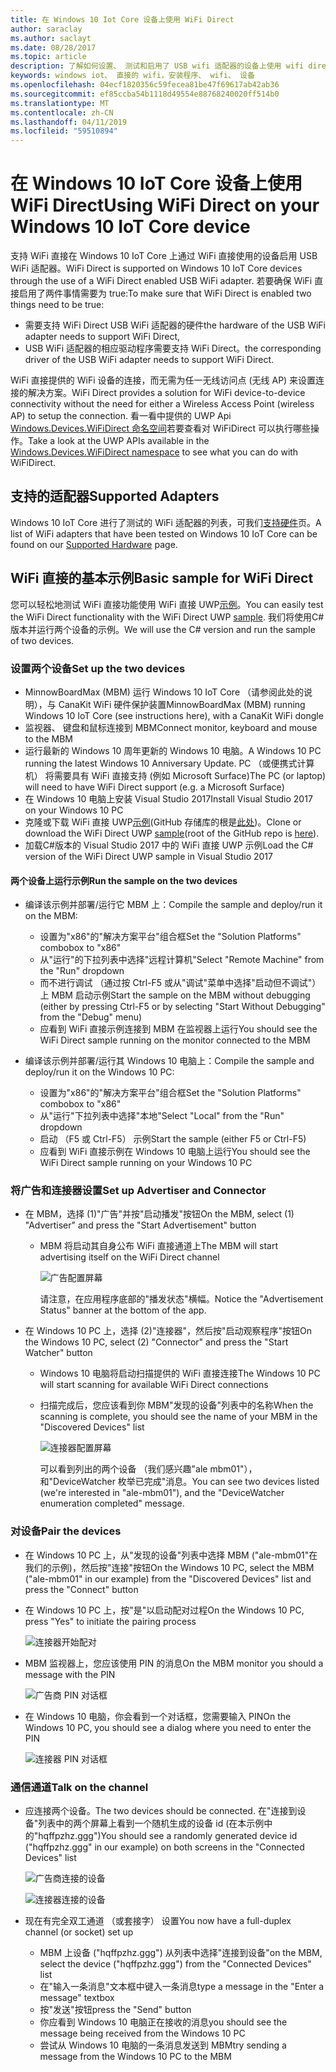 ```yaml
---
title: 在 Windows 10 Iot Core 设备上使用 WiFi Direct
author: saraclay
ms.author: saclayt
ms.date: 08/28/2017
ms.topic: article
description: 了解如何设置、 测试和启用了 USB wifi 适配器的设备上使用 wifi direct。
keywords: windows iot、 直接的 wifi，安装程序、 wifi、 设备
ms.openlocfilehash: 04ecf1820356c59fecea81be47f69617ab42ab36
ms.sourcegitcommit: ef85ccba54b1118d49554e88768240020ff514b0
ms.translationtype: MT
ms.contentlocale: zh-CN
ms.lasthandoff: 04/11/2019
ms.locfileid: "59510894"
---
```

# <a name="using-wifi-direct-on-your-windows-10-iot-core-device"></a><span data-ttu-id="076e4-104">在 Windows 10 IoT Core 设备上使用 WiFi Direct</span><span class="sxs-lookup"><span data-stu-id="076e4-104">Using WiFi Direct on your Windows 10 IoT Core device</span></span>

<span data-ttu-id="076e4-105">支持 WiFi 直接在 Windows 10 IoT Core 上通过 WiFi 直接使用的设备启用 USB WiFi 适配器。</span><span class="sxs-lookup"><span data-stu-id="076e4-105">WiFi Direct is supported on Windows 10 IoT Core devices through the use of a WiFi Direct enabled USB WiFi adapter.</span></span> <span data-ttu-id="076e4-106">若要确保 WiFi 直接启用了两件事情需要为 true:</span><span class="sxs-lookup"><span data-stu-id="076e4-106">To make sure that WiFi Direct is enabled two things need to be true:</span></span>
* <span data-ttu-id="076e4-107">需要支持 WiFi Direct USB WiFi 适配器的硬件</span><span class="sxs-lookup"><span data-stu-id="076e4-107">the hardware of the USB WiFi adapter needs to support WiFi Direct,</span></span>
* <span data-ttu-id="076e4-108">USB WiFi 适配器的相应驱动程序需要支持 WiFi Direct。</span><span class="sxs-lookup"><span data-stu-id="076e4-108">the corresponding driver of the USB WiFi adapter needs to support WiFi Direct.</span></span> 

<span data-ttu-id="076e4-109">WiFi 直接提供的 WiFi 设备的连接，而无需为任一无线访问点 (无线 AP) 来设置连接的解决方案。</span><span class="sxs-lookup"><span data-stu-id="076e4-109">WiFi Direct provides a solution for WiFi device-to-device connectivity without the need for either a Wireless Access Point (wireless AP) to setup the connection.</span></span> <span data-ttu-id="076e4-110">看一看中提供的 UWP Api [Windows.Devices.WiFiDirect 命名空间](https://msdn.microsoft.com/library/windows/apps/windows.devices.wifidirect.aspx)若要查看对 WiFiDirect 可以执行哪些操作。</span><span class="sxs-lookup"><span data-stu-id="076e4-110">Take a look at the UWP APIs available in the [Windows.Devices.WiFiDirect namespace](https://msdn.microsoft.com/library/windows/apps/windows.devices.wifidirect.aspx) to see what you can do with WiFiDirect.</span></span>

## <a name="supported-adapters"></a><span data-ttu-id="076e4-111">支持的适配器</span><span class="sxs-lookup"><span data-stu-id="076e4-111">Supported Adapters</span></span>

<span data-ttu-id="076e4-112">Windows 10 IoT Core 进行了测试的 WiFi 适配器的列表，可我们[支持硬件](../learn-about-hardware/HardwareCompatList.md)页。</span><span class="sxs-lookup"><span data-stu-id="076e4-112">A list of WiFi adapters that have been tested on Windows 10 IoT Core can be found on our [Supported Hardware](../learn-about-hardware/HardwareCompatList.md) page.</span></span> 

## <a name="basic-sample-for-wifi-direct"></a><span data-ttu-id="076e4-113">WiFi 直接的基本示例</span><span class="sxs-lookup"><span data-stu-id="076e4-113">Basic sample for WiFi Direct</span></span>

<span data-ttu-id="076e4-114">您可以轻松地测试 WiFi 直接功能使用 WiFi 直接 UWP[示例](https://github.com/Microsoft/Windows-universal-samples/tree/master/Samples/WiFiDirect)。</span><span class="sxs-lookup"><span data-stu-id="076e4-114">You can easily test the WiFi Direct functionality with the WiFi Direct UWP [sample](https://github.com/Microsoft/Windows-universal-samples/tree/master/Samples/WiFiDirect).</span></span> <span data-ttu-id="076e4-115">我们将使用C#版本并运行两个设备的示例。</span><span class="sxs-lookup"><span data-stu-id="076e4-115">We will use the C# version and run the sample of two devices.</span></span>

### <a name="set-up-the-two-devices"></a><span data-ttu-id="076e4-116">设置两个设备</span><span class="sxs-lookup"><span data-stu-id="076e4-116">Set up the two devices</span></span>
* <span data-ttu-id="076e4-117">MinnowBoardMax (MBM) 运行 Windows 10 IoT Core （请参阅此处的说明），与 CanaKit WiFi 硬件保护装置</span><span class="sxs-lookup"><span data-stu-id="076e4-117">MinnowBoardMax (MBM) running Windows 10 IoT Core (see instructions here), with a CanaKit WiFi dongle</span></span>
* <span data-ttu-id="076e4-118">监视器、 键盘和鼠标连接到 MBM</span><span class="sxs-lookup"><span data-stu-id="076e4-118">Connect monitor, keyboard and mouse to the MBM</span></span>
* <span data-ttu-id="076e4-119">运行最新的 Windows 10 周年更新的 Windows 10 电脑。</span><span class="sxs-lookup"><span data-stu-id="076e4-119">A Windows 10 PC running the latest Windows 10 Anniversary Update.</span></span> <span data-ttu-id="076e4-120">PC （或便携式计算机） 将需要具有 WiFi 直接支持 (例如 Microsoft Surface)</span><span class="sxs-lookup"><span data-stu-id="076e4-120">The PC (or laptop) will need to have WiFi Direct support (e.g. a Microsoft Surface)</span></span>
* <span data-ttu-id="076e4-121">在 Windows 10 电脑上安装 Visual Studio 2017</span><span class="sxs-lookup"><span data-stu-id="076e4-121">Install Visual Studio 2017 on your Windows 10 PC</span></span>
* <span data-ttu-id="076e4-122">克隆或下载 WiFi 直接 UWP[示例](https://github.com/Microsoft/Windows-universal-samples/tree/master/Samples/WiFiDirect)(GitHub 存储库的根是[此处](https://github.com/Microsoft/Windows-universal-samples))。</span><span class="sxs-lookup"><span data-stu-id="076e4-122">Clone or download the WiFi Direct UWP [sample](https://github.com/Microsoft/Windows-universal-samples/tree/master/Samples/WiFiDirect)(root of the GitHub repo is [here](https://github.com/Microsoft/Windows-universal-samples)).</span></span>
* <span data-ttu-id="076e4-123">加载C#版本的 Visual Studio 2017 中的 WiFi 直接 UWP 示例</span><span class="sxs-lookup"><span data-stu-id="076e4-123">Load the C# version of the WiFi Direct UWP sample in Visual Studio 2017</span></span>

#### <a name="run-the-sample-on-the-two-devices"></a><span data-ttu-id="076e4-124">两个设备上运行示例</span><span class="sxs-lookup"><span data-stu-id="076e4-124">Run the sample on the two devices</span></span>
* <span data-ttu-id="076e4-125">编译该示例并部署/运行它 MBM 上：</span><span class="sxs-lookup"><span data-stu-id="076e4-125">Compile the sample and deploy/run it on the MBM:</span></span>

    * <span data-ttu-id="076e4-126">设置为"x86"的"解决方案平台"组合框</span><span class="sxs-lookup"><span data-stu-id="076e4-126">Set the "Solution Platforms" combobox to "x86"</span></span>
    * <span data-ttu-id="076e4-127">从"运行"的下拉列表中选择"远程计算机"</span><span class="sxs-lookup"><span data-stu-id="076e4-127">Select "Remote Machine" from the "Run" dropdown</span></span>
    * <span data-ttu-id="076e4-128">而不进行调试 （通过按 Ctrl-F5 或从"调试"菜单中选择"启动但不调试"） 上 MBM 启动示例</span><span class="sxs-lookup"><span data-stu-id="076e4-128">Start the sample on the MBM without debugging (either by pressing Ctrl-F5 or by selecting "Start Without Debugging" from the "Debug" menu)</span></span>
    * <span data-ttu-id="076e4-129">应看到 WiFi 直接示例连接到 MBM 在监视器上运行</span><span class="sxs-lookup"><span data-stu-id="076e4-129">You should see the WiFi Direct sample running on the monitor connected to the MBM</span></span>
* <span data-ttu-id="076e4-130">编译该示例并部署/运行其 Windows 10 电脑上：</span><span class="sxs-lookup"><span data-stu-id="076e4-130">Compile the sample and deploy/run it on the Windows 10 PC:</span></span>
    * <span data-ttu-id="076e4-131">设置为"x86"的"解决方案平台"组合框</span><span class="sxs-lookup"><span data-stu-id="076e4-131">Set the "Solution Platforms" combobox to "x86"</span></span>
    * <span data-ttu-id="076e4-132">从"运行"下拉列表中选择"本地"</span><span class="sxs-lookup"><span data-stu-id="076e4-132">Select "Local" from the "Run" dropdown</span></span>
    * <span data-ttu-id="076e4-133">启动 （F5 或 Ctrl-F5） 示例</span><span class="sxs-lookup"><span data-stu-id="076e4-133">Start the sample (either F5 or Ctrl-F5)</span></span>
    * <span data-ttu-id="076e4-134">应看到 WiFi 直接示例在 Windows 10 电脑上运行</span><span class="sxs-lookup"><span data-stu-id="076e4-134">You should see the WiFi Direct sample running on your Windows 10 PC</span></span>

### <a name="set-up-advertiser-and-connector"></a><span data-ttu-id="076e4-135">将广告和连接器设置</span><span class="sxs-lookup"><span data-stu-id="076e4-135">Set up Advertiser and Connector</span></span>
* <span data-ttu-id="076e4-136">在 MBM，选择 (1)"广告"并按"启动播发"按钮</span><span class="sxs-lookup"><span data-stu-id="076e4-136">On the MBM, select (1) "Advertiser" and press the "Start Advertisement" button</span></span>

    * <span data-ttu-id="076e4-137">MBM 将启动其自身公布 WiFi 直接通道上</span><span class="sxs-lookup"><span data-stu-id="076e4-137">The MBM will start advertising itself on the WiFi Direct channel</span></span>

        ![广告配置屏幕](../media/SetupWiFiDirect/Advertiser01.png)

        <span data-ttu-id="076e4-139">请注意，在应用程序底部的"播发状态"横幅。</span><span class="sxs-lookup"><span data-stu-id="076e4-139">Notice the "Advertisement Status" banner at the bottom of the app.</span></span>
    
* <span data-ttu-id="076e4-140">在 Windows 10 PC 上，选择 (2)"连接器"，然后按"启动观察程序"按钮</span><span class="sxs-lookup"><span data-stu-id="076e4-140">On the Windows 10 PC, select (2) "Connector" and press the "Start Watcher" button</span></span> 

    * <span data-ttu-id="076e4-141">Windows 10 电脑将启动扫描提供的 WiFi 直接连接</span><span class="sxs-lookup"><span data-stu-id="076e4-141">The Windows 10 PC will start scanning for available WiFi Direct connections</span></span>
    * <span data-ttu-id="076e4-142">扫描完成后，您应该看到你 MBM"发现的设备"列表中的名称</span><span class="sxs-lookup"><span data-stu-id="076e4-142">When the scanning is complete, you should see the name of your MBM in the "Discovered Devices" list</span></span>

        ![连接器配置屏幕](../media/SetupWiFiDirect/Connector01.png)

        <span data-ttu-id="076e4-144">可以看到列出的两个设备 （我们感兴趣"ale mbm01"），和"DeviceWatcher 枚举已完成"消息。</span><span class="sxs-lookup"><span data-stu-id="076e4-144">You can see two devices listed (we're interested in "ale-mbm01"), and the "DeviceWatcher enumeration completed" message.</span></span>

### <a name="pair-the-devices"></a><span data-ttu-id="076e4-145">对设备</span><span class="sxs-lookup"><span data-stu-id="076e4-145">Pair the devices</span></span>
* <span data-ttu-id="076e4-146">在 Windows 10 PC 上，从"发现的设备"列表中选择 MBM ("ale-mbm01"在我们的示例)，然后按"连接"按钮</span><span class="sxs-lookup"><span data-stu-id="076e4-146">On the Windows 10 PC, select the MBM ("ale-mbm01" in our example) from the "Discovered Devices" list and press the "Connect" button</span></span>
* <span data-ttu-id="076e4-147">在 Windows 10 PC 上，按"是"以启动配对过程</span><span class="sxs-lookup"><span data-stu-id="076e4-147">On the Windows 10 PC, press "Yes" to initiate the pairing process</span></span>

    ![连接器开始配对](../media/SetupWiFiDirect/Connector02.png)

* <span data-ttu-id="076e4-149">MBM 监视器上，您应该使用 PIN 的消息</span><span class="sxs-lookup"><span data-stu-id="076e4-149">On the MBM monitor you should a message with the PIN</span></span>

    ![广告商 PIN 对话框](../media/SetupWiFiDirect/Advertiser02.png)

* <span data-ttu-id="076e4-151">在 Windows 10 电脑，你会看到一个对话框，您需要输入 PIN</span><span class="sxs-lookup"><span data-stu-id="076e4-151">On the Windows 10 PC, you should see a dialog where you need to enter the PIN</span></span>

    ![连接器 PIN 对话框](../media/SetupWiFiDirect/Connector03.png)

### <a name="talk-on-the-channel"></a><span data-ttu-id="076e4-153">通信通道</span><span class="sxs-lookup"><span data-stu-id="076e4-153">Talk on the channel</span></span>
* <span data-ttu-id="076e4-154">应连接两个设备。</span><span class="sxs-lookup"><span data-stu-id="076e4-154">The two devices should be connected.</span></span> <span data-ttu-id="076e4-155">在"连接到设备"列表中的两个屏幕上看到一个随机生成的设备 id (在本示例中的"hqffpzhz.ggg")</span><span class="sxs-lookup"><span data-stu-id="076e4-155">You should see a randomly generated device id ("hqffpzhz.ggg" in our example) on both screens in the "Connected Devices" list</span></span>

    ![广告商连接的设备](../media/SetupWiFiDirect/Advertiser03.png)

    ![连接器连接的设备](../media/SetupWiFiDirect/Connector04.png)

* <span data-ttu-id="076e4-158">现在有完全双工通道 （或套接字） 设置</span><span class="sxs-lookup"><span data-stu-id="076e4-158">You now have a full-duplex channel (or socket) set up</span></span>

    * <span data-ttu-id="076e4-159">MBM 上设备 ("hqffpzhz.ggg") 从列表中选择"连接到设备"</span><span class="sxs-lookup"><span data-stu-id="076e4-159">on the MBM, select the device ("hqffpzhz.ggg") from the "Connected Devices" list</span></span>
    * <span data-ttu-id="076e4-160">在"输入一条消息"文本框中键入一条消息</span><span class="sxs-lookup"><span data-stu-id="076e4-160">type a message in the "Enter a message" textbox</span></span>
    * <span data-ttu-id="076e4-161">按"发送"按钮</span><span class="sxs-lookup"><span data-stu-id="076e4-161">press the "Send" button</span></span>
    * <span data-ttu-id="076e4-162">你应看到 Windows 10 电脑正在接收的消息</span><span class="sxs-lookup"><span data-stu-id="076e4-162">you should see the message being received from the Windows 10 PC</span></span>
    * <span data-ttu-id="076e4-163">尝试从 Windows 10 电脑的一条消息发送到 MBM</span><span class="sxs-lookup"><span data-stu-id="076e4-163">try sending a message from the Windows 10 PC to the MBM</span></span>
